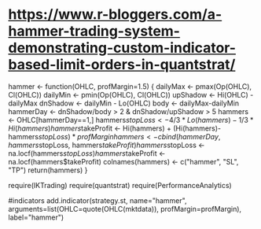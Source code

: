 # https://www.r-bloggers.com/a-hammer-trading-system-demonstrating-custom-indicator-based-limit-orders-in-quantstrat/

hammer <- function(OHLC, profMargin=1.5) {
  dailyMax <- pmax(Op(OHLC), Cl(OHLC))
  dailyMin <- pmin(Op(OHLC), Cl(OHLC))
  upShadow <- Hi(OHLC) - dailyMax
  dnShadow <- dailyMin - Lo(OHLC)
  body <- dailyMax-dailyMin
  hammerDay <- dnShadow/body > 2 & dnShadow/upShadow > 5
  hammers <- OHLC[hammerDay==1,]
  hammers$stopLoss <- 4/3*Lo(hammers)-1/3*Hi(hammers)
  hammers$takeProfit <- Hi(hammers) + (Hi(hammers)-hammers$stopLoss)*profMargin
  hammers <- cbind(hammerDay, hammers$stopLoss, hammers$takeProfit)
  hammers$stopLoss <- na.locf(hammers$stopLoss)
  hammers$takeProfit <- na.locf(hammers$takeProfit)
  colnames(hammers) <- c("hammer", "SL", "TP")
  return(hammers)
}
 
require(IKTrading)
require(quantstrat)
require(PerformanceAnalytics)
 
#indicators
add.indicator(strategy.st, name="hammer",
              arguments=list(OHLC=quote(OHLC(mktdata)), 
                             profMargin=profMargin),
              label="hammer")
